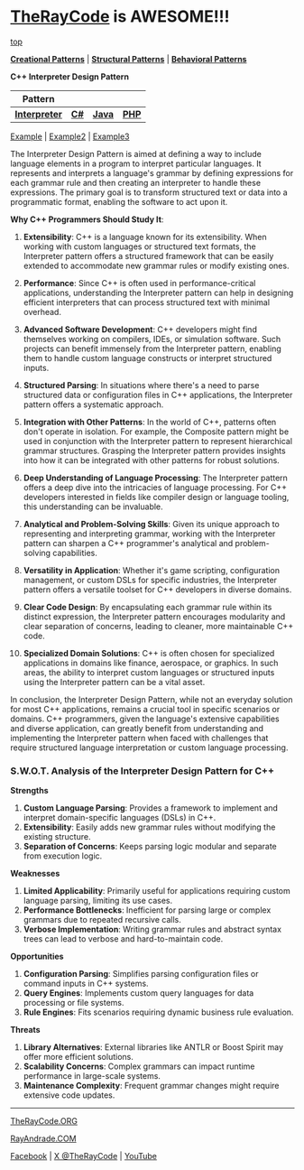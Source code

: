 # [TheRayCode](../../../README.md) is AWESOME!!!

[top](../README.md)

**[Creational Patterns](../../Creational/README.md)** | **[Structural Patterns](../../Structural/README.md)** | **[Behavioral Patterns](../README.md)**

**C++ Interpreter Design Pattern**

|Pattern|   |   |   |
|---|---|---|---|
| [**Interpreter**](README.md) | [**C#**](../../../Csharp/Behavioral/Interpreter/README.md) | [**Java**](../../../Java/Behavioral/Interpreter/README.md) | [**PHP**](../../../PHP/Behavioral/Interpreter/README.md) |

[Example](Example/README.md) |  [Example2](Example2/README.md) | [Example3](Example3/README.md)

The Interpreter Design Pattern is aimed at defining a way to include language elements in a program to interpret particular languages. It represents and interprets a language's grammar by defining expressions for each grammar rule and then creating an interpreter to handle these expressions. The primary goal is to transform structured text or data into a programmatic format, enabling the software to act upon it.

**Why C++ Programmers Should Study It**:

1. **Extensibility**: C++ is a language known for its extensibility. When working with custom languages or structured text formats, the Interpreter pattern offers a structured framework that can be easily extended to accommodate new grammar rules or modify existing ones.

2. **Performance**: Since C++ is often used in performance-critical applications, understanding the Interpreter pattern can help in designing efficient interpreters that can process structured text with minimal overhead.

3. **Advanced Software Development**: C++ developers might find themselves working on compilers, IDEs, or simulation software. Such projects can benefit immensely from the Interpreter pattern, enabling them to handle custom language constructs or interpret structured inputs.

4. **Structured Parsing**: In situations where there's a need to parse structured data or configuration files in C++ applications, the Interpreter pattern offers a systematic approach.

5. **Integration with Other Patterns**: In the world of C++, patterns often don't operate in isolation. For example, the Composite pattern might be used in conjunction with the Interpreter pattern to represent hierarchical grammar structures. Grasping the Interpreter pattern provides insights into how it can be integrated with other patterns for robust solutions.

6. **Deep Understanding of Language Processing**: The Interpreter pattern offers a deep dive into the intricacies of language processing. For C++ developers interested in fields like compiler design or language tooling, this understanding can be invaluable.

7. **Analytical and Problem-Solving Skills**: Given its unique approach to representing and interpreting grammar, working with the Interpreter pattern can sharpen a C++ programmer's analytical and problem-solving capabilities.

8. **Versatility in Application**: Whether it's game scripting, configuration management, or custom DSLs for specific industries, the Interpreter pattern offers a versatile toolset for C++ developers in diverse domains.

9. **Clear Code Design**: By encapsulating each grammar rule within its distinct expression, the Interpreter pattern encourages modularity and clear separation of concerns, leading to cleaner, more maintainable C++ code.

10. **Specialized Domain Solutions**: C++ is often chosen for specialized applications in domains like finance, aerospace, or graphics. In such areas, the ability to interpret custom languages or structured inputs using the Interpreter pattern can be a vital asset.

In conclusion, the Interpreter Design Pattern, while not an everyday solution for most C++ applications, remains a crucial tool in specific scenarios or domains. C++ programmers, given the language's extensive capabilities and diverse application, can greatly benefit from understanding and implementing the Interpreter pattern when faced with challenges that require structured language interpretation or custom language processing.

### **S.W.O.T. Analysis of the Interpreter Design Pattern for C++**

**Strengths**  
1. **Custom Language Parsing**: Provides a framework to implement and interpret domain-specific languages (DSLs) in C++.  
2. **Extensibility**: Easily adds new grammar rules without modifying the existing structure.  
3. **Separation of Concerns**: Keeps parsing logic modular and separate from execution logic.

**Weaknesses**  
1. **Limited Applicability**: Primarily useful for applications requiring custom language parsing, limiting its use cases.  
2. **Performance Bottlenecks**: Inefficient for parsing large or complex grammars due to repeated recursive calls.  
3. **Verbose Implementation**: Writing grammar rules and abstract syntax trees can lead to verbose and hard-to-maintain code.

**Opportunities**  
1. **Configuration Parsing**: Simplifies parsing configuration files or command inputs in C++ systems.  
2. **Query Engines**: Implements custom query languages for data processing or file systems.  
3. **Rule Engines**: Fits scenarios requiring dynamic business rule evaluation.

**Threats**  
1. **Library Alternatives**: External libraries like ANTLR or Boost Spirit may offer more efficient solutions.  
2. **Scalability Concerns**: Complex grammars can impact runtime performance in large-scale systems.  
3. **Maintenance Complexity**: Frequent grammar changes might require extensive code updates.

---


[TheRayCode.ORG](https://www.TheRayCode.org)

[RayAndrade.COM](https://www.RayAndrade.com)

[Facebook](https://www.facebook.com/TheRayCode/) | [X @TheRayCode](https://www.x.com/TheRayCode/) | [YouTube](https://www.youtube.com/TheRayCode/)
